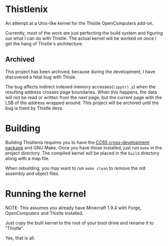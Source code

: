 # Thistlenix
An attempt at a Unix-like kernel for the Thistle OpenComputers add-on.

Currently, most of the work are just perfecting the build system and figuring out what I can do with Thistle. The actual kernel will be worked on once I get the hang of Thistle's architecture.

## Archived
This project has been archived, because during the development, I have discovered a fetal bug with Thisle.

The bug affects indirect indexed memory accesses(`(zpptr),y`) when the resulting address crosses page boundaries. When this happens, the data will not be read or written from the next page, but the current page with the LSB of the address wrapped around. This project will be archived until the bug is fixed by Thistle devs.

# Building
Building Thistlenix requires you to have the [CC65 cross-development package](https://cc65.github.io/) and GNU Make. Once you have those installed, just run `make` in the project directory. The compiled kernel will be placed in the `build` directory along with a map file.

When rebuilding, you may want to run `make clean` to remove the old assembly and object files.

# Running the kernel
NOTE: This assumes you already have Minecraft 1.9.4 with Forge, OpenComputers and Thistle installed.

Just copy the built kernel to the root of your boot drive and rename it to "Thistle".

Yes, that is all.
